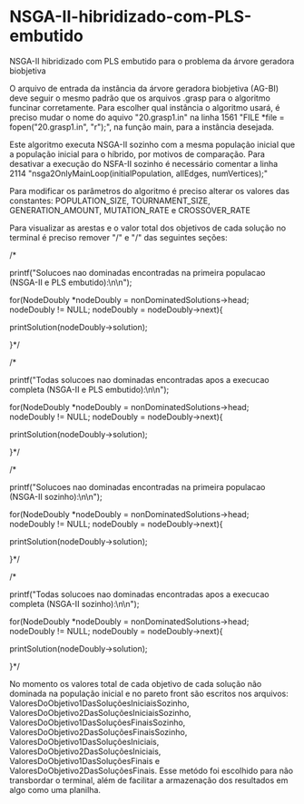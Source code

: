 # NSGA-II-hibridizado-com-PLS-embutido
NSGA-II hibridizado com PLS embutido para o problema da árvore geradora biobjetiva

O arquivo de entrada da instância da árvore geradora biobjetiva (AG-BI) deve seguir o mesmo padrão que os arquivos .grasp para o algoritmo funcinar corretamente. Para escolher qual instância o algoritmo usará, é preciso mudar o nome do aquivo "20.grasp1.in" na linha 1561 "FILE *file = fopen("20.grasp1.in", "r");", na função main, para a instância desejada.

Este algoritmo executa NSGA-II sozinho com a mesma população inicial que a população inicial para o híbrido, por motivos de comparação. Para desativar a execução do NSFA-II sozinho é necessário comentar a linha 2114 "nsga2OnlyMainLoop(initialPopulation, allEdges, numVertices);"

Para modificar os parâmetros do algoritmo é preciso alterar os valores das constantes: POPULATION_SIZE, TOURNAMENT_SIZE, GENERATION_AMOUNT, MUTATION_RATE e CROSSOVER_RATE

Para visualizar as arestas e o valor total dos objetivos de cada solução no terminal é preciso remover "/" e "/" das seguintes seções:

/*

printf("Solucoes nao dominadas encontradas na primeira populacao (NSGA-II e PLS embutido):\n\n");

for(NodeDoubly *nodeDoubly = nonDominatedSolutions->head; nodeDoubly != NULL; nodeDoubly = nodeDoubly->next){

printSolution(nodeDoubly->solution);

}\*/

/*

printf("Todas solucoes nao dominadas encontradas apos a execucao completa (NSGA-II e PLS embutido):\n\n");

for(NodeDoubly *nodeDoubly = nonDominatedSolutions->head; nodeDoubly != NULL; nodeDoubly = nodeDoubly->next){

printSolution(nodeDoubly->solution);

}\*/

/*

printf("Solucoes nao dominadas encontradas na primeira populacao (NSGA-II sozinho):\n\n");

for(NodeDoubly *nodeDoubly = nonDominatedSolutions->head; nodeDoubly != NULL; nodeDoubly = nodeDoubly->next){

printSolution(nodeDoubly->solution);

}\*/

/*

printf("Todas solucoes nao dominadas encontradas apos a execucao completa (NSGA-II sozinho):\n\n");

for(NodeDoubly *nodeDoubly = nonDominatedSolutions->head; nodeDoubly != NULL; nodeDoubly = nodeDoubly->next){

printSolution(nodeDoubly->solution);

}\*/

No momento os valores total de cada objetivo de cada solução não dominada na população inicial e no pareto front são escritos nos arquivos: ValoresDoObjetivo1DasSoluçõesIniciaisSozinho, ValoresDoObjetivo2DasSoluçõesIniciaisSozinho, ValoresDoObjetivo1DasSoluçõesFinaisSozinho, ValoresDoObjetivo2DasSoluçõesFinaisSozinho, ValoresDoObjetivo1DasSoluçõesIniciais, ValoresDoObjetivo2DasSoluçõesIniciais, ValoresDoObjetivo1DasSoluçõesFinais e ValoresDoObjetivo2DasSoluçõesFinais. Esse metódo foi escolhido para não transbordar o terminal, além de facilitar a armazenação dos resultados em algo como uma planilha.
